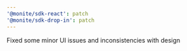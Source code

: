 ```yaml
---
'@monite/sdk-react': patch
'@monite/sdk-drop-in': patch
---
```


Fixed some minor UI issues and inconsistencies with design
